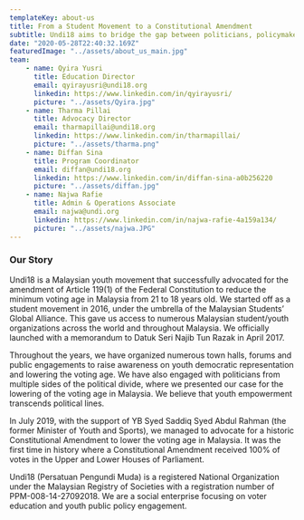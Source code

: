 ```yaml
---
templateKey: about-us
title: From a Student Movement to a Constitutional Amendment
subtitle: Undi18 aims to bridge the gap between politicians, policymakers, and youth. We help Malaysians read and understand policies beyond politics.
date: "2020-05-28T22:40:32.169Z"
featuredImage: "../assets/about_us_main.jpg"
team:
    - name: Qyira Yusri
      title: Education Director
      email: qyirayusri@undi18.org
      linkedin: https://www.linkedin.com/in/qyirayusri/
      picture: "../assets/Qyira.jpg"
    - name: Tharma Pillai 
      title: Advocacy Director
      email: tharmapillai@undi18.org 
      linkedin: https://www.linkedin.com/in/tharmapillai/
      picture: "../assets/tharma.png"
    - name: Diffan Sina
      title: Program Coordinator
      email: diffan@undi18.org
      linkedin: https://www.linkedin.com/in/diffan-sina-a0b256220
      picture: "../assets/diffan.jpg"
    - name: Najwa Rafie
      title: Admin & Operations Associate
      email: najwa@undi.org
      linkedin: https://www.linkedin.com/in/najwa-rafie-4a159a134/
      picture: "../assets/najwa.JPG"
---
```


### Our Story

Undi18 is a Malaysian youth movement that successfully advocated for the amendment of Article 119(1) of the Federal Constitution to reduce the minimum voting age in Malaysia from 21 to 18 years old.
We started off as a student movement in 2016, under the umbrella of the Malaysian Students’ Global Alliance. This gave us access to numerous Malaysian student/youth organizations across the world and throughout Malaysia. We officially launched with a memorandum to Datuk Seri Najib Tun Razak in April 2017.

Throughout the years, we have organized numerous town halls, forums and public engagements to raise awareness on youth democratic representation and lowering the voting age. We have also engaged with politicians from multiple sides of the political divide, where we presented our case for the lowering of the voting age in Malaysia. We believe that youth empowerment transcends political lines.

In July 2019, with the support of YB Syed Saddiq Syed Abdul Rahman (the former Minister of Youth and Sports), we managed to advocate for a historic Constitutional Amendment to lower the voting age in Malaysia. It was the first time in history where a Constitutional Amendment received 100% of votes in the Upper and Lower Houses of Parliament.

Undi18 (Persatuan Pengundi Muda) is a registered National Organization under the Malaysian Registry of Societies with a registration number of PPM-008-14-27092018. We are a social enterprise focusing on voter education and youth public policy engagement.
